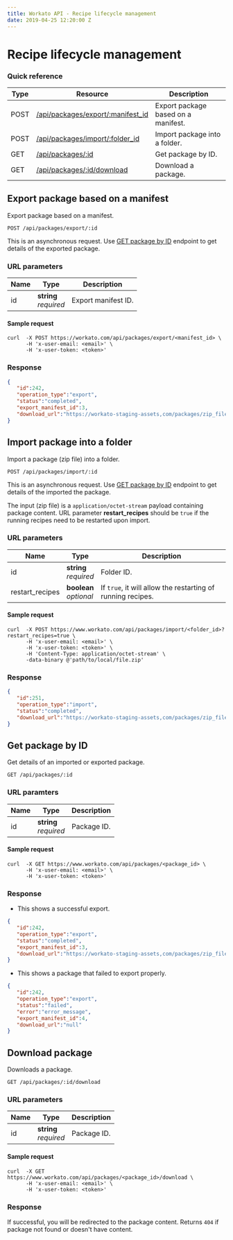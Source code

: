 ```yaml
---
title: Workato API - Recipe lifecycle management
date: 2019-04-25 12:20:00 Z
---
```


# Recipe lifecycle management

### Quick reference

<div class='api_quick_reference'></div>

| Type | Resource | Description |
|------|----------|-------------|
| POST | [/api/packages/export/:manifest_id](#export-package-based-on-a-manifest)| Export package based on a manifest. |
| POST | [/api/packages/import/:folder_id](#import-package-into-a-folder) | Import package into a folder. |
| GET  | [/api/packages/:id](#get-package-by-id) | Get package by ID. |
| GET  | [/api/packages/:id/download](#download-package) | Download a package. |

## Export package based on a manifest

Export package based on a manifest.

```
POST /api/packages/export/:id
```

This is an asynchronous request. Use [GET package by ID](#get-package-by-id) endpoint to get details of the exported package.

### URL parameters

<div class='api_input'></div>

| Name | Type | Description |
|------|------|-------------|
| id   | **string**<br>_required_ | Export manifest ID. |

#### Sample request

```shell
curl  -X POST https://workato.com/api/packages/export/<manifest_id> \
      -H 'x-user-email: <email>' \
      -H 'x-user-token: <token>'
```

### Response

```json
{  
   "id":242,
   "operation_type":"export",
   "status":"completed",
   "export_manifest_id":3,
   "download_url":"https://workato-staging-assets,com/packages/zip_files/000/000/242/original/exportdemo.zip"
}
```

## Import package into a folder

Import a package (zip file) into a folder.

```
POST /api/packages/import/:id
```

This is an asynchronous request. Use [GET package by ID](#get-package-by-id) endpoint to get details of the imported the package.

The input (zip file) is a `application/octet-stream` payload containing package content. URL parameter **restart_recipes** should be `true` if the running recipes need to be restarted upon import.

### URL parameters

<div class='api_input'></div>

| Name | Type | Description |
|------|------|-------------|
| id   | **string**<br>_required_ | Folder ID. |
| restart_recipes | **boolean**<br>_optional_ | If `true`, it will allow the restarting of running recipes. |

#### Sample request

```shell
curl  -X POST https://www.workato.com/api/packages/import/<folder_id>?restart_recipes=true \
      -H 'x-user-email: <email>' \
      -H 'x-user-token: <token>' \
      -H 'Content-Type: application/octet-stream' \
      -data-binary @'path/to/local/file.zip'
```

### Response

```json
{  
   "id":251,
   "operation_type":"import",
   "status":"completed",
   "download_url":"https://workato-staging-assets,com/packages/zip_files/000/000/242/original/exportdemo.zip"
}
```

## Get package by ID

Get details of an imported or exported package.

```
GET /api/packages/:id
```

### URL paramters

<div class='api_input'></div>

| Name | Type | Description |
|------|------|-------------|
| id   | **string**<br>_required_ | Package ID. |

#### Sample request

```shell
curl  -X GET https://www.workato.com/api/packages/<package_id> \
      -H 'x-user-email: <email>' \
      -H 'x-user-token: <token>'
```

### Response

* This shows a successful export.

```json
{  
   "id":242,
   "operation_type":"export",
   "status":"completed",
   "export_manifest_id":3,
   "download_url":"https://workato-staging-assets,com/packages/zip_files/000/000/242/original/exportdemo.zip"
}
```

* This shows a package that failed to export properly.

```json
{  
   "id":242,
   "operation_type":"export",
   "status":"failed",
   "error":"error_message",
   "export_manifest_id":4,
   "download_url":"null"
}
```

## Download package

Downloads a package.

```
GET /api/packages/:id/download
```

### URL parameters

<div class='api_input'></div>

| Name | Type | Description |
|------|------|-------------|
| id   | **string**<br>_required_ | Package ID. |

#### Sample request

```shell
curl  -X GET https://www.workato.com/api/packages/<package_id>/download \
      -H 'x-user-email: <email>' \
      -H 'x-user-token: <token>'
```

### Response

If successful, you will be redirected to the package content. Returns `404` if package not found or doesn't have content.
